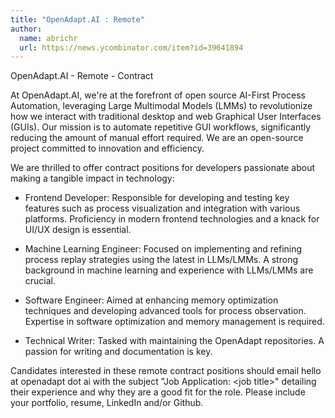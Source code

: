 ```yaml
---
title: "OpenAdapt.AI : Remote"
author:
  name: abrichr
  url: https://news.ycombinator.com/item?id=39641894
---
```

OpenAdapt.AI - Remote - Contract

At OpenAdapt.AI, we&#x27;re at the forefront of open source AI-First Process Automation, leveraging Large Multimodal Models (LMMs) to revolutionize how we interact with traditional desktop and web Graphical User Interfaces (GUIs). Our mission is to automate repetitive GUI workflows, significantly reducing the amount of manual effort required. We are an open-source project committed to innovation and efficiency.

We are thrilled to offer contract positions for developers passionate about making a tangible impact in technology:

- Frontend Developer: Responsible for developing and testing key features such as process visualization and integration with various platforms. Proficiency in modern frontend technologies and a knack for UI&#x2F;UX design is essential.

- Machine Learning Engineer: Focused on implementing and refining process replay strategies using the latest in LLMs&#x2F;LMMs. A strong background in machine learning and experience with LLMs&#x2F;LMMs are crucial.

- Software Engineer: Aimed at enhancing memory optimization techniques and developing advanced tools for process observation. Expertise in software optimization and memory management is required.

- Technical Writer: Tasked with maintaining the OpenAdapt repositories. A passion for writing and documentation is key.

Candidates interested in these remote contract positions should email hello at openadapt dot ai with the subject &quot;Job Application: &lt;job title&gt;&quot; detailing their experience and why they are a good fit for the role. Please include your portfolio, resume, LinkedIn and&#x2F;or Github.
